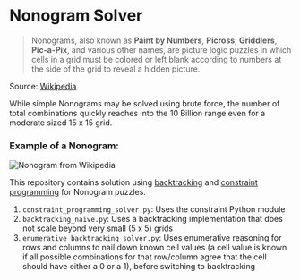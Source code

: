 # Nonogram Solver

> Nonograms, also known as **Paint by Numbers**, **Picross**, **Griddlers**, **Pic-a-Pix**, and various other names, are picture logic puzzles in which cells in a grid must be colored or left blank according to numbers at the side of the grid to reveal a hidden picture.

Source: [Wikipedia](https://en.wikipedia.org/wiki/Nonogram)

While simple Nonograms may be solved using brute force, the number of total combinations quickly reaches into the 10 Billion range even for a moderate sized 15 x 15 grid.

### Example of a Nonogram:

![Nonogram from Wikipedia](https://en.wikipedia.org/wiki/Nonogram#/media/File:Nonogram_wiki.svg)

This repository contains solution using [backtracking](https://en.wikipedia.org/wiki/Backtracking) and [constraint programming](https://en.wikipedia.org/wiki/Constraint_programming) for Nonogram puzzles.

1. `constraint_programming_solver.py`: Uses the constraint Python module
2. `backtracking_naive.py`: Uses a backtracking implementation that does not scale beyond very small (5 x 5) grids
3. `enumerative_backtracking_solver.py`: Uses enumerative reasoning for rows and columns to nail down known cell values (a cell value is known if all possible combinations for that row/column agree that the cell should have either a 0 or a 1), before switching to backtracking